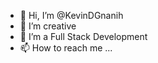 - 👋 Hi, I’m @KevinDGnanih
- 👀 I’m creative
- 🌱 I’m a Full Stack Development
- 📫 How to reach me ...

<!---
KevinDGnanih/KevinDGnanih is a ✨ special ✨ repository because its `README.md` (this file) appears on your GitHub profile.
You can click the Preview link to take a look at your changes.
--->
